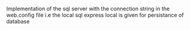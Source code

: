 Implementation of the sql server with the connection string
<add name="DBConnectionString"
    connectionString="Data Source=(LocalDb)\MSSQLLocalDB;Initial Catalog=UrlDb;Integrated Security=true"
    providerName="System.Data.SqlClient"/>
    in the web.config file
i.e the local sql express local is given for persistance of database
    
